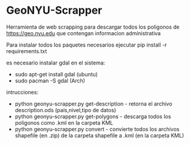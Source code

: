 GeoNYU-Scrapper
===============

Herramienta de web scrapping para descargar todos los poligonos de https://geo.nyu.edu que contengan informacion administrativa

Para instalar todos los paquetes necesarios ejecutar pip install -r requirements.txt

es necesario instalar gdal en el sistema:
* sudo apt-get install gdal (ubuntu)
* sudo pacman -S gdal (Arch)


intrucciones:
* python geonyu-scrapper.py get-description - retorna el archivo description.ods (país,nivel,tipo de datos)
* python geonyu-scrapper.py get-polygons - descarga todos los poligonos como .kml en la carpeta KML 
* python geonyu-scrapper.py convert - convierte todos los archivos shapefile (en .zip) de la carpeta shapefile a .kml (en la carpeta KML)